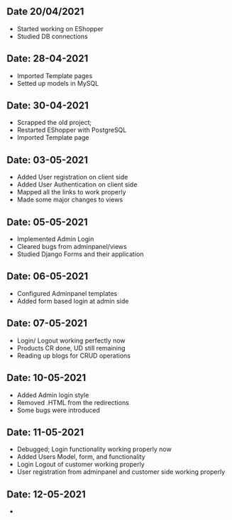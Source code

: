 ## Date 20/04/2021
- Started working on EShopper
- Studied DB connections 

## Date: 28-04-2021
- Imported Template pages
- Setted up models in MySQL

## Date: 30-04-2021
- Scrapped the old project;
- Restarted EShopper with PostgreSQL
- Imported Template page


## Date: 03-05-2021
- Added User registration on client side
- Added User Authentication on client side
- Mapped all the links to work properly
- Made some major changes to views

## Date: 05-05-2021
- Implemented Admin Login
- Cleared bugs from adminpanel/views
- Studied Django Forms and their application

## Date: 06-05-2021
- Configured Adminpanel templates
- Added form based login at admin side

## Date: 07-05-2021
- Login/ Logout working perfectly now
- Products CR done, UD still remaining
- Reading up blogs for CRUD operations

## Date: 10-05-2021
- Added Admin login style
- Removed .HTML from the redirections
- Some bugs were introduced

## Date: 11-05-2021
- Debugged; Login functionality working properly now
- Added Users Model, form, and functionality
- Login Logout of customer working properly
- User registration from adminpanel and customer side working properly

## Date: 12-05-2021
- 




<!--

#notes

 -->
